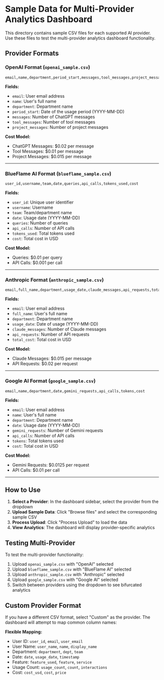 # Sample Data for Multi-Provider Analytics Dashboard

This directory contains sample CSV files for each supported AI provider. Use these files to test the multi-provider analytics dashboard functionality.

## Provider Formats

### OpenAI Format (`openai_sample.csv`)
```csv
email,name,department,period_start,messages,tool_messages,project_messages
```

**Fields:**
- `email`: User email address
- `name`: User's full name
- `department`: Department name
- `period_start`: Date of the usage period (YYYY-MM-DD)
- `messages`: Number of ChatGPT messages
- `tool_messages`: Number of tool messages
- `project_messages`: Number of project messages

**Cost Model:**
- ChatGPT Messages: $0.02 per message
- Tool Messages: $0.01 per message
- Project Messages: $0.015 per message

---

### BlueFlame AI Format (`blueflame_sample.csv`)
```csv
user_id,username,team,date,queries,api_calls,tokens_used,cost
```

**Fields:**
- `user_id`: Unique user identifier
- `username`: Username
- `team`: Team/department name
- `date`: Usage date (YYYY-MM-DD)
- `queries`: Number of queries
- `api_calls`: Number of API calls
- `tokens_used`: Total tokens used
- `cost`: Total cost in USD

**Cost Model:**
- Queries: $0.01 per query
- API Calls: $0.001 per call

---

### Anthropic Format (`anthropic_sample.csv`)
```csv
email,full_name,department,usage_date,claude_messages,api_requests,total_cost
```

**Fields:**
- `email`: User email address
- `full_name`: User's full name
- `department`: Department name
- `usage_date`: Date of usage (YYYY-MM-DD)
- `claude_messages`: Number of Claude messages
- `api_requests`: Number of API requests
- `total_cost`: Total cost in USD

**Cost Model:**
- Claude Messages: $0.015 per message
- API Requests: $0.02 per request

---

### Google AI Format (`google_sample.csv`)
```csv
email,name,department,date,gemini_requests,api_calls,tokens,cost
```

**Fields:**
- `email`: User email address
- `name`: User's full name
- `department`: Department name
- `date`: Usage date (YYYY-MM-DD)
- `gemini_requests`: Number of Gemini requests
- `api_calls`: Number of API calls
- `tokens`: Total tokens used
- `cost`: Total cost in USD

**Cost Model:**
- Gemini Requests: $0.0125 per request
- API Calls: $0.01 per call

---

## How to Use

1. **Select a Provider**: In the dashboard sidebar, select the provider from the dropdown
2. **Upload Sample Data**: Click "Browse files" and select the corresponding sample CSV
3. **Process Upload**: Click "Process Upload" to load the data
4. **View Analytics**: The dashboard will display provider-specific analytics

## Testing Multi-Provider

To test the multi-provider functionality:

1. Upload `openai_sample.csv` with "OpenAI" selected
2. Upload `blueflame_sample.csv` with "BlueFlame AI" selected
3. Upload `anthropic_sample.csv` with "Anthropic" selected
4. Upload `google_sample.csv` with "Google AI" selected
5. Switch between providers using the dropdown to see bifurcated analytics

## Custom Provider Format

If you have a different CSV format, select "Custom" as the provider. The dashboard will attempt to map common column names:

**Flexible Mapping:**
- User ID: `user_id`, `email`, `user_email`
- User Name: `user_name`, `name`, `display_name`
- Department: `department`, `dept`, `team`
- Date: `date`, `usage_date`, `timestamp`
- Feature: `feature_used`, `feature`, `service`
- Usage Count: `usage_count`, `count`, `interactions`
- Cost: `cost_usd`, `cost`, `price`
